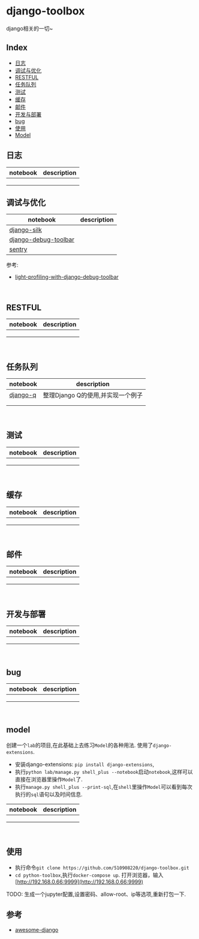 # django-toolbox
django相关的一切~


## Index

* [日志](#日志)
* [调试与优化](#调试与优化)
* [RESTFUL](#RESTFUL)
* [任务队列](#任务队列)
* [测试](#测试)
* [缓存](#缓存)
* [邮件](#邮件)
* [开发与部署](#开发与部署)
* [bug](#bug)
* [使用](#使用)
* [Model](#model)

## 日志
| notebook | description |
| -------- | ----------- |
|          |             |
|          |             |
|          |             |

## 调试与优化
| notebook                                 | description |
| ---------------------------------------- | ----------- |
| [django-silk](https://github.com/django-silk/silk) |             |
| [django-debug-toolbar](https://github.com/jazzband/django-debug-toolbar/) |             |
| [sentry](https://github.com/getsentry/sentry) |             |

参考:
- [light-profiling-with-django-debug-toolbar](http://dnozay.github.io/django,debugging,performance/2015/01/07/light-profiling-with-django-debug-toolbar.html)


<br/>

## RESTFUL
| notebook | description |
| -------- | ----------- |
|          |             |
|          |             |
|          |             |
<br/>

## 任务队列
| notebook | description |
| -------- | ----------- |
|  [django-q](http://nbviewer.jupyter.org/github/510908220/django-toolbox/blob/master/books/queue/django-q.ipynb)       | 整理Django Q的使用,并实现一个例子            |
|          |             |
|          |             |
<br/>

## 测试
| notebook | description |
| -------- | ----------- |
|          |             |
|          |             |
|          |             |
<br/>

## 缓存
| notebook | description |
| -------- | ----------- |
|          |             |
|          |             |
|          |             |
<br/>

## 邮件
| notebook | description |
| -------- | ----------- |
|          |             |
|          |             |
|          |             |
<br/>


## 开发与部署
| notebook | description |
| -------- | ----------- |
|          |             |
|          |             |
|          |             |
<br/>

## bug
| notebook | description |
| -------- | ----------- |
|          |             |
|          |             |
|          |             |
<br/>

## model

创建一个`lab`的项目,在此基础上去练习`Model`的各种用法. 使用了`django-extensions`.

- 安装django-extensions: `pip install django-extensions`,
- 执行`python lab/manage.py shell_plus --notebook`启动`notebook`,这样可以直接在浏览器里操作`Model`了.
- 执行`manage.py shell_plus --print-sql`,在`shell`里操作`Model`可以看到每次执行的`sql`语句以及时间信息.


| notebook | description |
| -------- | ----------- |
|          |             |
|          |             |
|          |             |
<br/>


## 使用

- 执行命令`git clone https://github.com/510908220/django-toolbox.git`
- `cd python-toolbox`,执行`docker-compose up`. 打开浏览器，输入[http://192.168.0.66:9999](http://192.168.0.66:9999)

TODO: 生成一个jupyter配置,设置密码、allow-root、ip等选项,重新打包一下.


## 参考
- [awesome-django](http://awesome-django.com/)